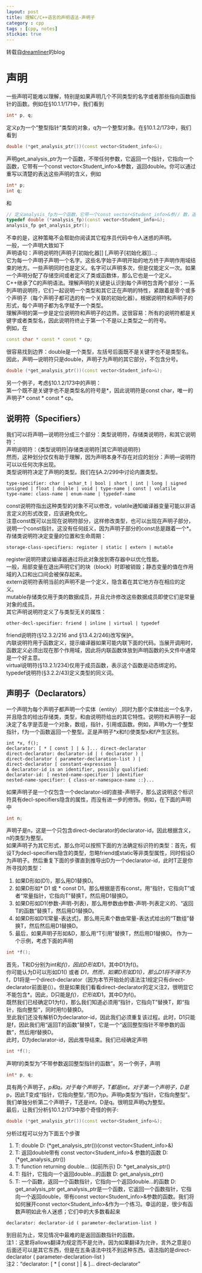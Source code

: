 ```yaml
---
layout: post
title: 理解C/C++语言的声明语法-声明子
category : cpp
tags : [cpp, notes]
stickie: true
---
```


转载自[dreamliner](http://www.cnblogs.com/dreamliner/archive/2009/06/10/1500827.html)的blog

声明
===
一些声明可能难以理解，特别是如果声明几个不同类型的名字或者那些指向函数指针的函数。例如在§10.1.1/171中，我们看到

```c++
int* p, q;
```
定义p为一个“整型指针”类型的对象，q为一个整型对象。在§10.1.2/173中，我们看到

```c++
double (*get_analysis_ptr())(const vector<Student_info>&);
```
声明get_analysis_ptr为一个函数，不带任何参数，它返回一个指针，它指向一个函数，它带有一个const vector<Student_info>&参数，返回double。你可以通过重写以清楚的表达这些声明的含义，例如

```c++
int* p;
int q;
```
和

```c++
// 定义analysis_fp为一个函数，它带一个const vector<Student_info>&参// 数，返回一个double类型。
typedef double (*analysis_fp)(const vector<Student_info>&);
analysis_fp get_analysis_ptr();
```
不幸的是，这种策略不会帮助你阅读其它程序员代码中令人迷惑的声明。  
一般，一个声明大致如下  
声明语句：声明说明符[声明子[初始化器]] [,声明子[初始化器]]...;  
它为每一个声明子声明一个名字。这些名字始于声明开始的地方终于声明作用域结束的地方。一些声明同时也是定义。名字可以声明多次，但是仅能定义一次。如果一个声明分配了存储空间或者定义了类或函数体，那么它也是一个定义。  
C++继承了C的声明语法。理解声明的关键是认识到每个声明包含两个部分：一系列声明说明符，它们一起说明一个类型和其它正在声明的特性，紧跟着是零个或多个声明子（每个声明子都可选的有一个关联的初始化器）。根据说明符和声明子的形式，每个声明子都为名字赋予一个类型。  
理解声明的第一步是定位说明符和声明子的边界。这很容易：所有的说明符都是关键字或者类型名，因此说明符终止于第一个不是以上类型之一的符号。  
例如，在

```c++
const char * const * const * cp;
```
很容易找到边界：double是一个类型，左括号后面既不是关键字也不是类型名。因此，声明—说明符只是double，声明子为声明的其它部分，不包含分号。

```c++
double (*get_analysis_ptr())(const vector<Student_info>&);
```
另一个例子，考虑§10.1.2/173中的声明：  
第一个既不是关键字也不是类型名的符号是*，因此说明符是const char，唯一的声明子* const * const * cp。

说明符（Specifiers）
---
我们可以将声明—说明符分成三个部分：类型说明符，存储类说明符，和其它说明符：  
声明说明符：{类型说明符|存储类说明符|其它声明说明符}  
然而，这种划分仅仅有助于理解，因为声明本身不存在对应的划分：声明—说明符可以以任何次序出现。  
类型说明符决定了声明的类型。我们在§A.2/299中讨论内置类型。

```
type-specifier: char | wchar_t | bool | short | int | long | signed
unsigned | float | double | void | type-name | const | volatile
type-name: class-name | enum-name | typedef-name
```
const说明符指出这种类型的对象不可以修改，volatile通知编译器变量可能以非语言定义的形式改变，应该避免优化。  
注意const既可以出现在说明符部分，这样修改类型，也可以出现在声明子部分，说明一个const指针。这没有任何歧义，因为声明子部分的const总是跟着一个*。  
存储类说明符决定变量的位置和生命周期：

```
storage-class-specifiers: register | static | extern | mutable
```
register说明符建议编译器通过将此对象放到寄存器中以优化性能。  
一般，局部变量在退出声明它们的块（block）时即被销毁；静态变量的值在作用域的入口和出口间会被保存起来。  
extern说明符表明当前的声明不是一个定义，隐含着在其它地方存在相应的定义。  
mutable存储类仅用于类的数据成员，并且允许修改这些数据成员即使它们是常量对象的成员。  
其它声明说明符定义了与类型无关的属性：

```
other-decl-specifier: friend | inline | virtual | typedef
```
friend说明符(§12.3.2/216 and §13.4.2/246)改写保护。  
内联说明符用于函数定义，提示编译器如果可能内联下面的代码。当展开调用时，函数定义必须出现在那个作用域，因此将内联函数体放到声明函数的头文件中通常是一个好主意。  
virtual说明符(§13.2.1/234)仅用于成员函数，表示这个函数是动态绑定的。  
typedef说明符(§3.2.2/43)定义类型的同义词。

声明子（Declarators）
---
一个声明为每个声明子都声明一个实体（entity）,同时为那个实体给出一个名字，并且隐含的给出存储类，类型，和由说明符给出的其它特性。说明符和声明子一起决定了名字是否是一个对象，数组，指针，引用或函数。例如，声明x为一个整型指针，f为一个函数返回一个整型。正是声明子*x和f()使类型x和f产生区别。

```
int *x, f();
declarator: [ * [ const ] | & ]... direct-declarator
direct-declarator: declarator-id | ( declarator ) |
direct-declarator ( parameter-declaration-list ) |
direct-declarator [ constant-expression ]
A declarator-id is an identifier, possibly qualified:
declarator-id: [ nested-name-specifier ] identifier
nested-name-specifier: { class-or-namespace-name ::}...
```
如果声明子是一个仅包含一个declarator-id的直接-声明子，那么这说明这个标识符具有decl-specifiers隐含的属性，而没有进一步的修饰。例如，在下面的声明中

```c++
int n;
```
声明子是n，这是一个只包含direct-declarator的declarator-id，因此根据含义，n的类型为整型。  
如果声明子为其它形式，那么你可以按照下面的方法确定标识符的类型：首先，假设T为decl-specifiers隐含的类型，忽略friend或static等非类型属性，同时假设D为声明子。然后重复下面的步骤直到推导出D为一个declarator-id，此时T正是你所寻找的类型：  
1.  如果D形如(D1)，那么用D1替换D。
2.  如果D形如* D1 或 * const D1，那么根据是否有const，用“指针，它指向T”或者“常量指针，它指向T”替换T，然后用D1替换D。
3.  如果D形如D1(参数-声明-列表)，那么用参数由参数-声明-列表定义的、“返回T的函数”替换T，然后用D1替换D。
4.  如果D形如D1[常量-表达式]，那么用元素个数由常量-表达式给出的“T数组”替换T，然后然后用D1替换D。
5.  最后，如果声明子形如&D，那么用“T引用”替换T，然后用D1替换D。
作为一个示例，考虑下面的声明

```c++
int *f();
```
首先，T和D分别为int和*f()，因此D形如*D1，其中D1为f()。  
你可能认为D可以形如D1() 或者 *D1。然而，如果D形如D1()，那么D1将不得不为*f，D1将是一个direct-declarator（因为本节开始处的语法注1规定只有direct-declarator前面是()）。但是如果我们看看direct-declarator的定义注2，很明显它不能包含*。因此，D只能是*f()，它形如*D1，其中D为f()。  
既然我们已经确定D1为f()，那么我们知道必须用“指针，它指向T”替换T，即“指针，指向整型”，同时用f()替换D。  
至此我们还没有解析D为declarator-id，因此我们必须重复该过程。此时，D1只能是f，因此我们用“返回T的函数”替换T，它是一个“返回整型指针不带参数的函数”，然后用f替换D。  
此时，D为declarator-id，因此推导结束。我们已经确定声明

```c++
int *f();
```
声明f的类型为“不带参数返回整型指针的函数”。另一个例子，声明

```c++
int* p, q;
```
具有两个声明子，*p和q。对于每个声明子，T都是int。对于第一个声明子，D是*p，因此T变成“指针，它指向整型，”而D为p。声明p类型为“指针，它指向整型”。  
我们单独分析第二个声明子，T还是int，D是q。很明显声明q为整型。  
最后，让我们分析§10.1.2/173中那个奇怪的例子:

```c++
double (*get_analysis_ptr())(const vector<Student_info>&);
```
分析过程可以分为下面五个步骤  
1.  T: double    D: (*get_analysis_ptr())(const vector<Student_info>&)
2.  T: 返回double带有 const vector<Student_info>& 参数的函数    D: (*get_analysis_ptr())
3.  T: function returning double... (如前所示)    D: *get_analysis_ptr()
4.  T: 指针，它指向一个返回double...的函数    D: get_analysis_ptr()
5.  T: 一个函数，返回一个函数指针，它指向一个返回double...的函数   D: get_analysis_ptr
get_analysis_ptr是一个函数，它返回一个函数指针，它指向一个返回double，带有const vector<Student_info>&参数的函数。我们将如何展开const vector<Student_info>&作为一个练习。幸运的是，很少有函数声明如此令人迷惑；它们中的大多数看起来

```
declarator: declarator-id ( parameter-declaration-list )
```
到目前为止，常见情况中最难的是返回函数指针的函数。  
注1：这里将allows翻译为规定而不是允许。因为如果翻译为允许，言外之意是()后面还可以是其它东西，但是在五条语法中找不到这种东西。语法指的是direct-declarator ( parameter-declaration-list )  
注2：“declarator: [ * [ const ] | & ]... direct-declarator”
